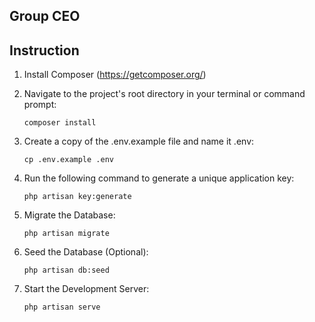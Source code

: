 ## Group CEO

## Instruction
1. Install Composer (https://getcomposer.org/)
2. Navigate to the project's root directory in your terminal or command prompt:
   
   ```composer install```

3. Create a copy of the .env.example file and name it .env:

   ```cp .env.example .env```

4. Run the following command to generate a unique application key:

   ```php artisan key:generate```

5. Migrate the Database:

   ```php artisan migrate```

6. Seed the Database (Optional):

   ```php artisan db:seed```

7. Start the Development Server:

   ```php artisan serve```
